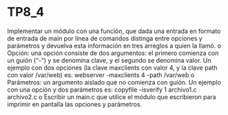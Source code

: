 # TP8_4
Implementar un módulo con una función, que dada una entrada en formato de entrada de main por línea de 
comandos distinga entre opciones y parámetros y devuelva esta información en tres arreglos a quien la llamó.
o Opción: una opción consiste de dos argumentos: el primero comienza con un guión (“-”) y se 
    denomina clave, y el segundo se denomina valor. Un ejemplo con dos opciones (la clave 
    maxclients con valor 4, y la clave path con valor /var/web) es: webserver -maxclients 4 -path /var/web
o Parámetros: un argumento aislado que no comienza con guión. Un ejemplo con una opción y dos parámetros es:
    copyfile -isverify 1 archivo1.c archivo2.c
o Escribir un main.c que utilice el módulo que escribieron para imprimir en pantalla las opciones y parámetros.
